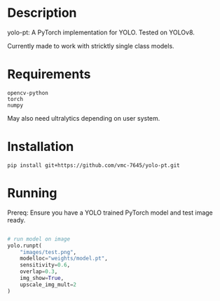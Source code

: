 # Description

yolo-pt: A PyTorch implementation for YOLO. Tested on YOLOv8.

Currently made to work with stricktly single class models.

# Requirements

```
opencv-python
torch
numpy
```

May also need ultralytics depending on user system.

# Installation

`pip install git+https://github.com/vmc-7645/yolo-pt.git`

# Running

Prereq: Ensure you have a YOLO trained PyTorch model and test image ready.

```python

# run model on image
yolo.runpt(
    "images/test.png", 
    modelloc="weights/model.pt",
    sensitivity=0.6,
    overlap=0.3,
    img_show=True,
    upscale_img_mult=2
)

```
